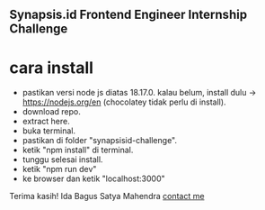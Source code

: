 
## Synapsis.id Frontend Engineer Internship Challenge

# cara install
- pastikan versi node js diatas 18.17.0. kalau belum, install dulu -> https://nodejs.org/en (chocolatey tidak perlu di install).
- download repo.
- extract here.
- buka terminal.
- pastikan di folder "synapsisid-challenge".
- ketik "npm install" di terminal.
- tunggu selesai install.
- ketik "npm run dev"
- ke browser dan ketik "localhost:3000"

Terima kasih!
Ida Bagus Satya Mahendra
[contact me](https://satyafedev.netlify.app/contact)



